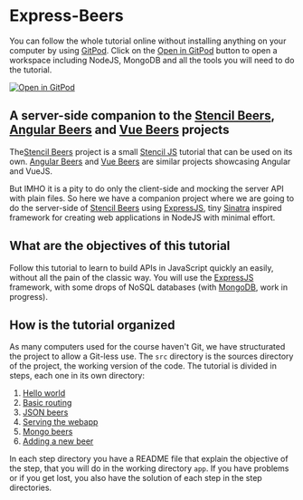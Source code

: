 # Express-Beers

You can follow the whole tutorial online without installing anything on your computer by using [GitPod](https://gitpod.io/). Click on the [Open in GitPod](https://gitpod.io/#https://github.com/LostInBrittany/express-beers) button to open a workspace including NodeJS, MongoDB and all the tools you will need to do the tutorial.

[![Open in GitPod](https://gitpod.io/button/open-in-gitpod.svg)](https://gitpod.io/#https://github.com/LostInBrittany/express-beers)


## A server-side companion to the [Stencil Beers](https://github.com/LostInBrittany/stencil-beers), [Angular Beers](https://github.com/LostInBrittany/angular-beers) and [Vue Beers](https://github.com/LostInBrittany/vue-beers) projects

The[Stencil Beers](https://github.com/LostInBrittany/stencil-beers) project is a small [Stencil JS](https://stenciljs.com/) tutorial that can be used on its own. [Angular Beers](https://github.com/LostInBrittany/angular-beers) and [Vue Beers](https://github.com/LostInBrittany/vue-beers) are similar projects showcasing Angular and VueJS.

But IMHO it is a pity to do only the client-side and mocking the server API with plain files. So here we have a companion project where we are going to do the server-side of [Stencil Beers](https://github.com/LostInBrittany/stencil-beers) using [ExpressJS](http://expressjs.org/), tiny [Sinatra](http://www.sinatrarb.com/) inspired framework for creating web applications in NodeJS with minimal effort.


## What are the objectives of this tutorial

Follow this tutorial to learn to build APIs in JavaScript quickly an easily, without all the pain of the classic way. You will use the [ExpressJS](http://expressjs.org/) framework, with some drops of NoSQL databases (with [MongoDB](http://mongodb.com), work in progress).


## How is the tutorial organized ##

As many computers used for the course haven't Git, we have structurated the project to allow a Git-less use. The `src` directory is the sources directory of the project, the working version of the code. The tutorial is divided in steps, each one in its own directory:

1. [Hello world](./step-01/)
1. [Basic routing](./step-02/)
1. [JSON beers](./step-03/)
1. [Serving the webapp](./step-04/)
1. [Mongo beers](./step-05/)
1. [Adding a new beer](./step-06/)

In each step directory you have a README file that explain the objective of the step, that you will do in the working directory `app`. If you have problems or if you get lost, you also have the solution of each step in the step directories.
